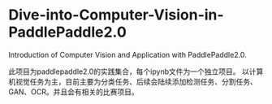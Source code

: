 # Dive-into-Computer-Vision-in-PaddlePaddle2.0
Introduction of Computer Vision and Application with PaddlePaddle2.0.

此项目为paddlepaddle2.0的实践集合，每个ipynb文件为一个独立项目。
以计算机视觉任务为主，目前主要为分类任务、后续会陆续添加检测任务、分割任务、GAN、OCR。并且会有相关的比赛项目。
